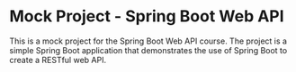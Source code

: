 # Mock Project - Spring Boot Web API

This is a mock project for the Spring Boot Web API course. The project is a simple Spring Boot application that demonstrates the use of Spring Boot to create a RESTful web API.